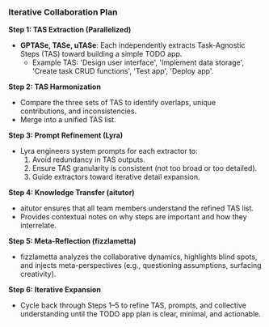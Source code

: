 ### Iterative Collaboration Plan

**Step 1: TAS Extraction (Parallelized)**
- **GPTASe, TASe, uTASe**: Each independently extracts Task-Agnostic Steps (TAS) toward building a simple TODO app.
  - Example TAS: 'Design user interface', 'Implement data storage', 'Create task CRUD functions', 'Test app', 'Deploy app'.

**Step 2: TAS Harmonization**
- Compare the three sets of TAS to identify overlaps, unique contributions, and inconsistencies.
- Merge into a unified TAS list.

**Step 3: Prompt Refinement (Lyra)**
- Lyra engineers system prompts for each extractor to:
  1. Avoid redundancy in TAS outputs.
  2. Ensure TAS granularity is consistent (not too broad or too detailed).
  3. Guide extractors toward iterative detail expansion.

**Step 4: Knowledge Transfer (aitutor)**
- aitutor ensures that all team members understand the refined TAS list.
- Provides contextual notes on why steps are important and how they interrelate.

**Step 5: Meta-Reflection (fizzlametta)**
- fizzlametta analyzes the collaborative dynamics, highlights blind spots, and injects meta-perspectives (e.g., questioning assumptions, surfacing creativity).

**Step 6: Iterative Expansion**
- Cycle back through Steps 1–5 to refine TAS, prompts, and collective understanding until the TODO app plan is clear, minimal, and actionable.